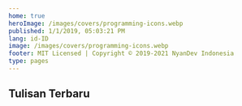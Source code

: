 ```yaml
---
home: true
heroImage: /images/covers/programming-icons.webp
published: 1/1/2019, 05:03:21 PM
lang: id-ID
image: /images/covers/programming-icons.webp
footer: MIT Licensed | Copyright © 2019-2021 NyanDev Indonesia
type: pages
---
```


## Tulisan Terbaru

<BlogIndex limit="99" />

